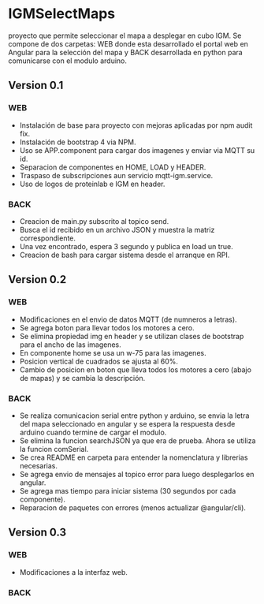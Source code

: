 # IGMSelectMaps
proyecto que permite seleccionar el mapa a desplegar en cubo IGM. Se compone de dos carpetas: WEB donde esta desarrollado el portal web en Angular para la selección del mapa y BACK desarrollada en python para comunicarse con el modulo arduino. 

## Version 0.1
### WEB
* Instalación de base para proyecto con mejoras aplicadas por npm audit fix.
* Instalación de bootstrap 4 via NPM.
* Uso se APP.component para cargar dos imagenes y enviar via MQTT su id.
* Separacion de componentes en HOME, LOAD y HEADER.
* Traspaso de subscripciones aun servicio mqtt-igm.service.
* Uso de logos de proteinlab e IGM en header.

### BACK
* Creacion de main.py subscrito al topico send.
* Busca el id recibido en un archivo JSON y muestra la matriz correspondiente.
* Una vez encontrado, espera 3 segundo y publica en load un true. 
* Creacion de bash para cargar sistema desde el arranque en RPI.

## Version 0.2
### WEB
* Modificaciones en el envio de datos MQTT (de numneros a letras).
* Se agrega boton para llevar todos los motores a cero.
* Se elimina propiedad img en header y se utilizan clases de bootstrap para el ancho de las imagenes.
* En componente home se usa un w-75 para las imagenes.
* Posicion vertical de cuadrados se ajusta al 60%.
* Cambio de posicion en boton que lleva todos los motores a cero (abajo de mapas) y se cambia la descripción.

### BACK
* Se realiza comunicacion serial entre python y arduino, se envia la letra del mapa seleccionado en angular y se espera la respuesta desde arduino cuando termine de cargar el modulo.
* Se elimina la funcion searchJSON ya que era de prueba. Ahora se utiliza la funcion comSerial.
* Se crea README en carpeta para entender la nomenclatura y librerias necesarias.
* Se agrega envio de mensajes al topico error para luego desplegarlos en angular.
* Se agrega mas tiempo para iniciar sistema (30 segundos por cada componente).
* Reparacion de paquetes con errores (menos actualizar @angular/cli).

## Version 0.3
### WEB
* Modificaciones a la interfaz web.

### BACK
